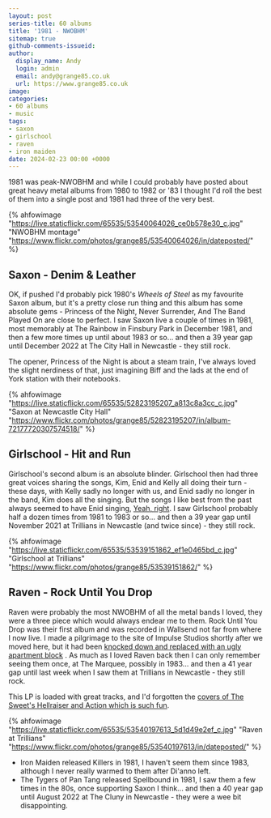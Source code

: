```yaml
---
layout: post
series-title: 60 albums
title: '1981 - NWOBHM'
sitemap: true
github-comments-issueid:
author:
  display_name: Andy
  login: admin
  email: andy@grange85.co.uk
  url: https://www.grange85.co.uk
image:
categories:
- 60 albums
- music
tags:
- saxon
- girlschool
- raven
- iron maiden
date: 2024-02-23 00:00 +0000
---
```

1981 was peak-NWOBHM and while I could probably have posted about great heavy metal albums from 1980 to 1982 or '83 I thought I'd roll the best of them into a single post and 1981 had three of the very best.

{% ahfowimage "https://live.staticflickr.com/65535/53540064026_ce0b578e30_c.jpg" "NWOBHM montage" "https://www.flickr.com/photos/grange85/53540064026/in/dateposted/" %}

## Saxon - Denim & Leather
OK, if pushed I'd probably pick 1980's _Wheels of Steel_ as my favourite Saxon album, but it's a pretty close run thing and this album has some absolute gems - Princess of the Night, Never Surrender, And The Band Played On are close to perfect. I saw Saxon live a couple of times in 1981, most memorably at The Rainbow in Finsbury Park in December 1981, and then a few more times up until about 1983 or so... and then a 39 year gap until December 2022 at The City Hall in Newcastle - they still rock.

The opener, Princess of the Night is about a steam train, I've always loved the slight nerdiness of that, just imagining Biff and the lads at the end of York station with their notebooks.

{% ahfowimage "https://live.staticflickr.com/65535/52823195207_a813c8a3cc_c.jpg" "Saxon at Newcastle City Hall" "https://www.flickr.com/photos/grange85/52823195207/in/album-72177720307574518/" %}

## Girlschool - Hit and Run
Girlschool's second album is an absolute blinder. Girlschool then had three great voices sharing the songs, Kim, Enid and Kelly all doing their turn - these days, with Kelly sadly no longer with us, and Enid sadly no longer in the band, Kim does all the singing. But the songs I like best from the past always seemed to have Enid singing, [Yeah, right](https://www.youtube.com/watch?v=ykF6EEFS9Hw). I saw Girlschool probably half a dozen times from 1981 to 1983 or so... and then a 39 year gap until November 2021 at Trillians in Newcastle (and twice since) - they still rock.

{% ahfowimage "https://live.staticflickr.com/65535/53539151862_ef1e0465bd_c.jpg" "Girlschool at Trillians" "https://www.flickr.com/photos/grange85/53539151862/" %}

## Raven - Rock Until You Drop
Raven were probably the most NWOBHM of all the metal bands I loved, they were a three piece which would always endear me to them. Rock Until You Drop was their first album and was recorded in Wallsend not far from where I now live. I made a pilgrimage to the site of Impulse Studios shortly after we moved here, but it had been [knocked down and replaced with an ugly apartment block](https://www.flickr.com/photos/grange85/53540733546/in/dateposted/) . As much as I loved Raven back then I can only remember seeing them once, at The Marquee, possibly in 1983... and then a 41 year gap until last week when I saw them at Trillians in Newcastle - they still rock.

This LP is loaded with great tracks, and I'd forgotten the [covers of The Sweet's Hellraiser and Action which is such fun](https://www.youtube.com/watch?v=_zfw6nYu-kI).

{% ahfowimage "https://live.staticflickr.com/65535/53540197613_5d1d49e2ef_c.jpg" "Raven at Trillians" "https://www.flickr.com/photos/grange85/53540197613/in/dateposted/" %}

 - Iron Maiden released Killers in 1981, I haven't seem them since 1983, although I never really warmed to them after Di'anno left.
 - The Tygers of Pan Tang released Spellbound in 1981, I saw them a few times in the 80s, once supporting Saxon I think... and then a 40 year gap until August 2022 at The Cluny in Newcastle - they were a wee bit disappointing.


